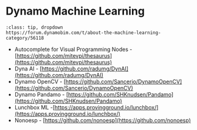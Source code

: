 # Dynamo Machine Learning
```{admonition} Topic
:class: tip, dropdown
https://forum.dynamobim.com/t/about-the-machine-learning-category/56118
```

- Autocomplete for Visual Programming Nodes - [https://github.com/mitevpi/thesaurus](https://github.com/mitevpi/thesaurus)
- Dyna AI - [https://github.com/radumg/DynAI](https://github.com/radumg/DynAI)
- Dynamo OpenCV - [https://github.com/Sancerio/DynamoOpenCV](https://github.com/Sancerio/DynamoOpenCV)
- Dynamo Pandamo - [https://github.com/SHKnudsen/Pandamo](https://github.com/SHKnudsen/Pandamo)
- Lunchbox ML -[https://apps.provingground.io/lunchbox/](https://apps.provingground.io/lunchbox/)
- Nonoesp - [https://github.com/nonoesp](https://github.com/nonoesp)
